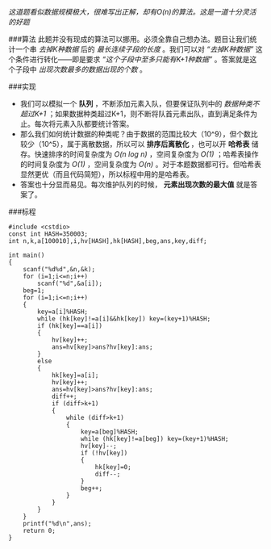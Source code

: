 *这道题看似数据规模极大，很难写出正解，却有O(n)的算法。这是一道十分灵活的好题*

###算法
此题并没有现成的算法可以挪用。必须全靠自己想办法。题目让我们统计一个串 *去掉K种数据* 后的 *最长连续子段的长度* 。我们可以对 *“去掉K种数据”* 这个条件进行转化——即是要求 *“这个子段中至多只能有K+1种数据”* 。答案就是这个子段中 *出现次数最多的数据出现的个数* 。

###实现
- 我们可以模拟一个 **队列** ，不断添加元素入队，但要保证队列中的 *数据种类不超过K+1* ；如果数据种类超过K+1，则不断将队首元素出队，直到满足条件为止。每次将元素入队都要统计答案。
- 那么我们如何统计数据的种类呢？由于数据的范围比较大（10^9），但个数比较少（10^5），属于离散数据，所以可以 **排序后离散化** ，也可以开 **哈希表** 储存。快速排序的时间复杂度为 *O(n log n)* ，空间复杂度为 *O(1)* ；哈希表操作的时间复杂度为 *O(1)* ，空间复杂度为 *O(n)* 。对于本题数据都可行。但哈希表显然更优（而且代码简短），所以标程中用的是哈希表。
- 答案也十分显而易见。每次维护队列的时候， **元素出现次数的最大值** 就是答案了。

###标程

	#include <cstdio>
	const int HASH=350003;
	int n,k,a[100010],i,hv[HASH],hk[HASH],beg,ans,key,diff;
	
	int main()
	{
		scanf("%d%d",&n,&k);
		for (i=1;i<=n;i++)
			scanf("%d",&a[i]);
		beg=1;
		for (i=1;i<=n;i++)
		{
			key=a[i]%HASH;
			while (hk[key]!=a[i]&&hk[key]) key=(key+1)%HASH;
			if (hk[key]==a[i])
			{
				hv[key]++;
				ans=hv[key]>ans?hv[key]:ans;
			}
			else
			{
				hk[key]=a[i];
				hv[key]++;
				ans=hv[key]>ans?hv[key]:ans;
				diff++;
				if (diff>k+1)
				{
					while (diff>k+1)
					{
						key=a[beg]%HASH;
						while (hk[key]!=a[beg]) key=(key+1)%HASH;
						hv[key]--;
						if (!hv[key])
						{
							hk[key]=0;
							diff--;
						}
						beg++;
					}
				}
			}
		}
		printf("%d\n",ans);
		return 0;
	}
	
